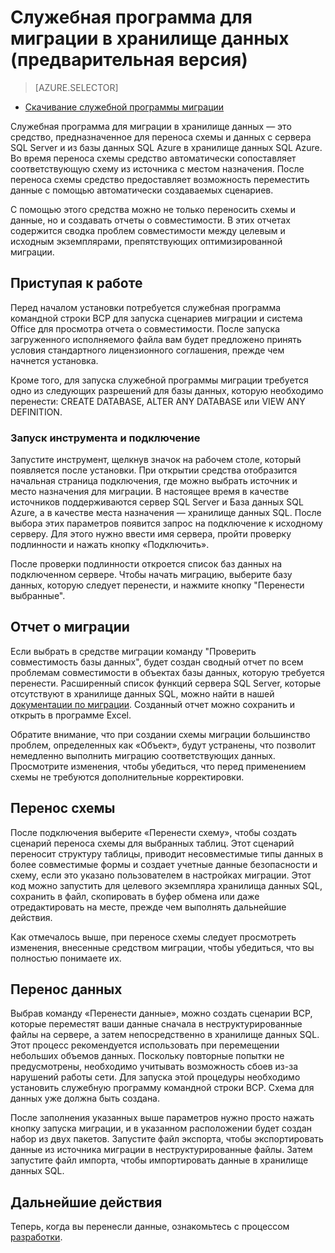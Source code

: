 <properties
   pageTitle="Миграция: служебная программа для миграции в хранилище данных | Microsoft Azure"
   description="Миграция в хранилище данных SQL."
   services="sql-data-warehouse"
   documentationCenter="NA"
   authors="lodipalm"
   manager="barbkess"
   editor=""/>

<tags
   ms.service="sql-data-warehouse"
   ms.devlang="NA"
   ms.topic="article"
   ms.tgt_pltfrm="NA"
   ms.workload="data-services"
   ms.date="08/08/2016"
   ms.author="lodipalm;barbkess;sonyama"/>


# Служебная программа для миграции в хранилище данных (предварительная версия)

> [AZURE.SELECTOR]
- [Скачивание служебной программы миграции][]

Служебная программа для миграции в хранилище данных — это средство, предназначенное для переноса схемы и данных с сервера SQL Server и из базы данных SQL Azure в хранилище данных SQL Azure. Во время переноса схемы средство автоматически сопоставляет соответствующую схему из источника с местом назначения. После переноса схемы средство предоставляет возможность переместить данные с помощью автоматически создаваемых сценариев.

С помощью этого средства можно не только переносить схемы и данные, но и создавать отчеты о совместимости. В этих отчетах содержится сводка проблем совместимости между целевым и исходным экземплярами, препятствующих оптимизированной миграции.

## Приступая к работе
Перед началом установки потребуется служебная программа командной строки BCP для запуска сценариев миграции и система Office для просмотра отчета о совместимости. После запуска загруженного исполняемого файла вам будет предложено принять условия стандартного лицензионного соглашения, прежде чем начнется установка.

Кроме того, для запуска служебной программы миграции требуется одно из следующих разрешений для базы данных, которую необходимо перенести: CREATE DATABASE, ALTER ANY DATABASE или VIEW ANY DEFINITION.

### Запуск инструмента и подключение
Запустите инструмент, щелкнув значок на рабочем столе, который появляется после установки. При открытии средства отобразится начальная страница подключения, где можно выбрать источник и место назначения для миграции. В настоящее время в качестве источников поддерживаются сервер SQL Server и База данных SQL Azure, а в качестве места назначения — хранилище данных SQL. После выбора этих параметров появится запрос на подключение к исходному серверу. Для этого нужно ввести имя сервера, пройти проверку подлинности и нажать кнопку «Подключить».

После проверки подлинности откроется список баз данных на подключенном сервере. Чтобы начать миграцию, выберите базу данных, которую следует перенести, и нажмите кнопку "Перенести выбранные".

## Отчет о миграции
Если выбрать в средстве миграции команду "Проверить совместимость базы данных", будет создан сводный отчет по всем проблемам совместимости в объектах базы данных, которую требуется перенести. Расширенный список функций сервера SQL Server, которые отсутствуют в хранилище данных SQL, можно найти в нашей [документации по миграции][]. Созданный отчет можно сохранить и открыть в программе Excel.

Обратите внимание, что при создании схемы миграции большинство проблем, определенных как «Объект», будут устранены, что позволит немедленно выполнить миграцию соответствующих данных. Просмотрите изменения, чтобы убедиться, что перед применением схемы не требуются дополнительные корректировки.

## Перенос схемы

После подключения выберите «Перенести схему», чтобы создать сценарий переноса схемы для выбранных таблиц. Этот сценарий переносит структуру таблицы, приводит несовместимые типы данных в более совместимые формы и создает учетные данные безопасности и схему, если это указано пользователем в настройках миграции. Этот код можно запустить для целевого экземпляра хранилища данных SQL, сохранить в файл, скопировать в буфер обмена или даже отредактировать на месте, прежде чем выполнять дальнейшие действия.

Как отмечалось выше, при переносе схемы следует просмотреть изменения, внесенные средством миграции, чтобы убедиться, что вы полностью понимаете их.

## Перенос данных

Выбрав команду «Перенести данные», можно создать сценарии BCP, которые переместят ваши данные сначала в неструктурированные файлы на сервере, а затем непосредственно в хранилище данных SQL. Этот процесс рекомендуется использовать при перемещении небольших объемов данных. Поскольку повторные попытки не предусмотрены, необходимо учитывать возможность сбоев из-за нарушений работы сети. Для запуска этой процедуры необходимо установить служебную программу командной строки BCP. Схема для данных уже должна быть создана.

После заполнения указанных выше параметров нужно просто нажать кнопку запуска миграции, и в указанном расположении будет создан набор из двух пакетов. Запустите файл экспорта, чтобы экспортировать данные из источника миграции в неструктурированные файлы. Затем запустите файл импорта, чтобы импортировать данные в хранилище данных SQL.

## Дальнейшие действия
Теперь, когда вы перенесли данные, ознакомьтесь с процессом [разработки][].

<!--Image references-->

<!--Article references-->
[документации по миграции]: sql-data-warehouse-overview-migrate.md
[разработки]: sql-data-warehouse-overview-develop.md

<!--Other Web references--> 
[Скачивание служебной программы миграции]: https://migrhoststorage.blob.core.windows.net/sqldwsample/DataWarehouseMigrationUtility.zip

<!---HONumber=AcomDC_0810_2016-->

